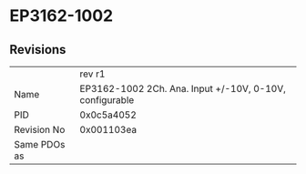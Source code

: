 # EP3162-1002

## Revisions
<table>
<tr>
<td></td>
<td>rev r1</td>
</tr>
<tr>
<td>Name</td>
<td>EP3162-1002 2Ch. Ana. Input +/-10V, 0-10V, configurable</td>
</tr>
<tr>
<td>PID</td>
<td>0x0c5a4052</td>
</tr>
<tr>
<td>Revision No</td>
<td>0x001103ea</td>
</tr>
<tr>
<td>Same PDOs as</td>
<td></td>
</tr>
</table>
